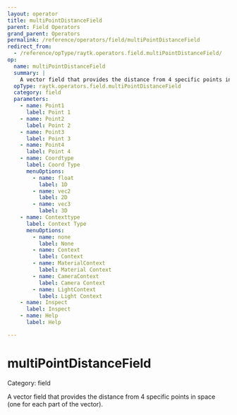 ```yaml
---
layout: operator
title: multiPointDistanceField
parent: Field Operators
grand_parent: Operators
permalink: /reference/operators/field/multiPointDistanceField
redirect_from:
  - /reference/opType/raytk.operators.field.multiPointDistanceField/
op:
  name: multiPointDistanceField
  summary: |
    A vector field that provides the distance from 4 specific points in space (one for each part of the vector).
  opType: raytk.operators.field.multiPointDistanceField
  category: field
  parameters:
    - name: Point1
      label: Point 1
    - name: Point2
      label: Point 2
    - name: Point3
      label: Point 3
    - name: Point4
      label: Point 4
    - name: Coordtype
      label: Coord Type
      menuOptions:
        - name: float
          label: 1D
        - name: vec2
          label: 2D
        - name: vec3
          label: 3D
    - name: Contexttype
      label: Context Type
      menuOptions:
        - name: none
          label: None
        - name: Context
          label: Context
        - name: MaterialContext
          label: Material Context
        - name: CameraContext
          label: Camera Context
        - name: LightContext
          label: Light Context
    - name: Inspect
      label: Inspect
    - name: Help
      label: Help

---
```


# multiPointDistanceField

Category: field



A vector field that provides the distance from 4 specific points in space (one for each part of the vector).